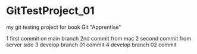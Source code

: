 # GitTestProject_01
my git testing project for book Git "Apprentise"

1 first commit on main branch
2nd commit from mac
2 second commit from server side
3 develop branch 01 commit
4 develop branch 02 commit
